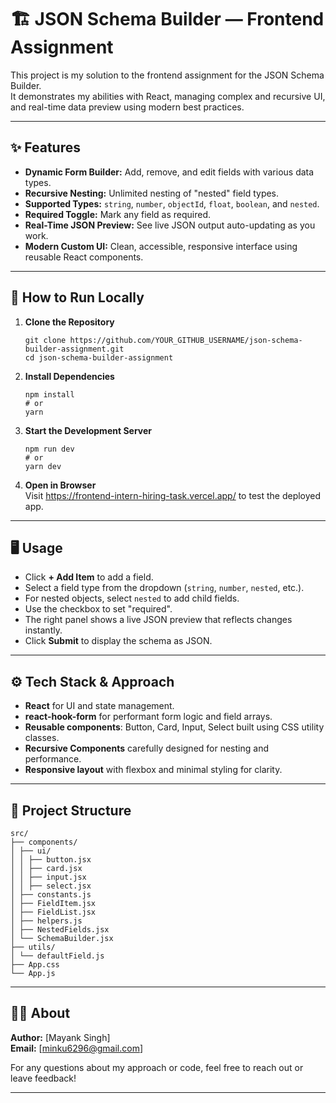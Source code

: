 # 🏗️ JSON Schema Builder — Frontend Assignment

This project is my solution to the frontend assignment for the JSON Schema Builder.  
It demonstrates my abilities with React, managing complex and recursive UI, and real-time data preview using modern best practices.

---

## ✨ Features

- **Dynamic Form Builder:** Add, remove, and edit fields with various data types.
- **Recursive Nesting:** Unlimited nesting of "nested" field types.
- **Supported Types:** `string`, `number`, `objectId`, `float`, `boolean`, and `nested`.
- **Required Toggle:** Mark any field as required.
- **Real-Time JSON Preview:** See live JSON output auto-updating as you work.
- **Modern Custom UI:** Clean, accessible, responsive interface using reusable React components.

---

## 🚀 How to Run Locally

1. **Clone the Repository**
    ```
    git clone https://github.com/YOUR_GITHUB_USERNAME/json-schema-builder-assignment.git
    cd json-schema-builder-assignment
    ```

2. **Install Dependencies**
    ```
    npm install
    # or
    yarn
    ```

3. **Start the Development Server**
    ```
    npm run dev
    # or
    yarn dev
    ```

4. **Open in Browser**  
   Visit https://frontend-intern-hiring-task.vercel.app/ to test the deployed app.

---

## 🖥️ Usage

- Click **+ Add Item** to add a field.
- Select a field type from the dropdown (`string`, `number`, `nested`, etc.).
- For nested objects, select `nested` to add child fields.
- Use the checkbox to set "required".
- The right panel shows a live JSON preview that reflects changes instantly.
- Click **Submit** to display the schema as JSON.

---

## ⚙️ Tech Stack & Approach

- **React** for UI and state management.
- **react-hook-form** for performant form logic and field arrays.
- **Reusable components**: Button, Card, Input, Select built using CSS utility classes.
- **Recursive Components** carefully designed for nesting and performance.
- **Responsive layout** with flexbox and minimal styling for clarity.

---

## 📂 Project Structure
```
src/
├── components/
│ ├── ui/
│ │ ├── button.jsx
│ │ ├── card.jsx
│ │ ├── input.jsx
│ │ ├── select.jsx
│ ├── constants.js
│ ├── FieldItem.jsx
│ ├── FieldList.jsx
│ ├── helpers.js
│ ├── NestedFields.jsx
│ └── SchemaBuilder.jsx
├── utils/
│ └── defaultField.js
├── App.css
└── App.js
```

---

## 🙋‍♂️ About

**Author:** [Mayank Singh]  
**Email:** [minku6296@gmail.com]  

For any questions about my approach or code, feel free to reach out or leave feedback!

---

